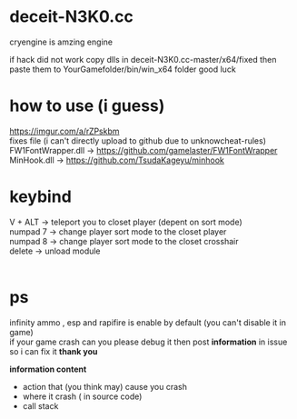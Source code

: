 # deceit-N3K0.cc
cryengine is amzing engine

if hack did not work copy dlls in deceit-N3K0.cc-master/x64/fixed  then paste them to YourGamefolder/bin/win_x64 folder
good luck

# how to use (i guess)
https://imgur.com/a/rZPskbm <br>
fixes file (i can't directly upload to github due to unknowcheat-rules) <br>
FW1FontWrapper.dll -> https://github.com/gamelaster/FW1FontWrapper <br>
MinHook.dll -> https://github.com/TsudaKageyu/minhook <br>
# keybind
V + ALT -> teleport you to closet player (depent on sort mode) <br>
numpad 7 -> change player sort mode to the closet player <br>
numpad 8 -> change player sort mode to the closet crosshair <br>
delete -> unload module <br>
<br>
# ps
infinity ammo , esp and rapifire is enable by default (you can't disable it in game) <br>
if your game crash can you please debug it then post **information** in issue so i can fix it **thank you** <br>

**information content**
  - action that (you think may) cause you crash
  - where it crash ( in source code)
  - call stack
  
